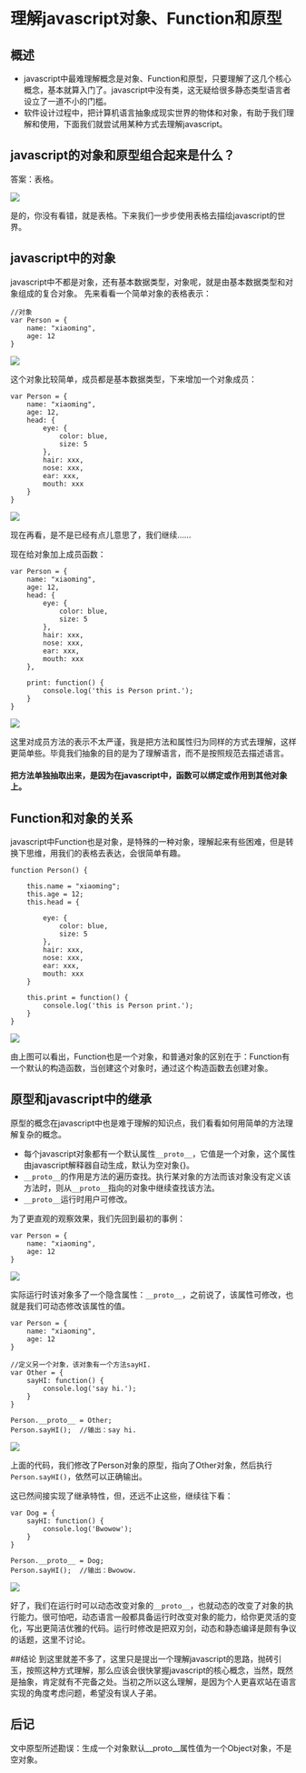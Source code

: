# 理解javascript对象、Function和原型

## 概述

* javascript中最难理解概念是对象、Function和原型，只要理解了这几个核心概念，基本就算入门了。javascript中没有类，这无疑给很多静态类型语言者设立了一道不小的门槛。
* 软件设计过程中，把计算机语言抽象成现实世界的物体和对象，有助于我们理解和使用，下面我们就尝试用某种方式去理解javascript。

## javascript的对象和原型组合起来是什么？

答案：表格。

![](media/14482424909186/14482453597250.png)

是的，你没有看错，就是表格。下来我们一步步使用表格去描绘javascript的世界。

## javascript中的对象

javascript中不都是对象，还有基本数据类型，对象呢，就是由基本数据类型和对象组成的复合对象。
先来看看一个简单对象的表格表示：

	//对象
	var Person = {
		name: "xiaoming",
		age: 12
	}	

![](media/14482424909186/14482484907582.png)

这个对象比较简单，成员都是基本数据类型，下来增加一个对象成员：

	var Person = {
		name: "xiaoming",
		age: 12,
		head: {
			eye: {
				color: blue,
				size: 5
			},
			hair: xxx,
			nose: xxx,
			ear: xxx,
			mouth: xxx
		}
	}

![](media/14482424909186/14482585800762.png)

现在再看，是不是已经有点儿意思了，我们继续……

现在给对象加上成员函数：

	var Person = {
		name: "xiaoming",
		age: 12,
		head: {
			eye: {
				color: blue,
				size: 5
			},
			hair: xxx,
			nose: xxx,
			ear: xxx,
			mouth: xxx
		},
	
		print: function() {
			console.log('this is Person print.');
		}
	}

![](media/14482424909186/14482595534336.png)

这里对成员方法的表示不太严谨，我是把方法和属性归为同样的方式去理解，这样更简单些。毕竟我们抽象的目的是为了理解语言，而不是按照规范去描述语言。

#### 把方法单独抽取出来，是因为在javascript中，函数可以绑定或作用到其他对象上。

## Function和对象的关系

javascript中Function也是对象，是特殊的一种对象，理解起来有些困难，但是转换下思维，用我们的表格去表达，会很简单有趣。

	function Person() {
	
		this.name = "xiaoming";
		this.age = 12;
		this.head = {
	
			eye: {
				color: blue,
				size: 5
			},
			hair: xxx,
			nose: xxx,
			ear: xxx,
			mouth: xxx
		}
	
		this.print = function() {
			console.log('this is Person print.');
		}
	}

![](media/14482424909186/14482619672685.png)

由上图可以看出，Function也是一个对象，和普通对象的区别在于：Function有一个默认的构造函数，当创建这个对象时，通过这个构造函数去创建对象。

## 原型和javascript中的继承

原型的概念在javascript中也是难于理解的知识点，我们看看如何用简单的方法理解复杂的概念。

* 每个javascript对象都有一个默认属性`__proto__`，它值是一个对象，这个属性由javascript解释器自动生成，默认为空对象{}。
* `__proto__`的作用是方法的遍历查找。执行某对象的方法而该对象没有定义该方法时，则从`__proto__`指向的对象中继续查找该方法。
* `__proto__`运行时用户可修改。

为了更直观的观察效果，我们先回到最初的事例：

	var Person = {
		name: "xiaoming",
		age: 12
	}

![](media/14482424909186/14482641220285.png)

实际运行时该对象多了一个隐含属性：`__proto__`，之前说了，该属性可修改，也就是我们可动态修改该属性的值。

	var Person = {
		name: "xiaoming",
		age: 12
	}
	
	//定义另一个对象，该对象有一个方法sayHI.
	var Other = {
		sayHI: function() {
			console.log('say hi.');
		}
	}
	
	Person.__proto__ = Other;
	Person.sayHI();  //输出：say hi.

![](media/14482424909186/14482676334150.png)

上面的代码，我们修改了Person对象的原型，指向了Other对象，然后执行`Person.sayHI()`，依然可以正确输出。

这已然间接实现了继承特性，但，还远不止这些，继续往下看：

	var Dog = {
		sayHI: function() {
			console.log('Bwowow');
		}
	}
	
	Person.__proto__ = Dog;
	Person.sayHI();  //输出：Bwowow.

![](media/14482424909186/14482685246842.png)

好了，我们在运行时可以动态改变对象的`__proto__`，也就动态的改变了对象的执行能力。很可怕吧，动态语言一般都具备运行时改变对象的能力，给你更灵活的变化，写出更简洁优雅的代码。运行时修改是把双刃剑，动态和静态编译是颇有争议的话题，这里不讨论。

##结论
到这里就差不多了，这里只是提出一个理解javascript的思路，抛砖引玉，按照这种方式理解，那么应该会很快掌握javascript的核心概念，当然，既然是抽象，肯定就有不完备之处。当初之所以这么理解，是因为个人更喜欢站在语言实现的角度考虑问题，希望没有误人子弟。

## 后记

文中原型所述勘误：生成一个对象默认__proto__属性值为一个Object对象，不是空对象。

